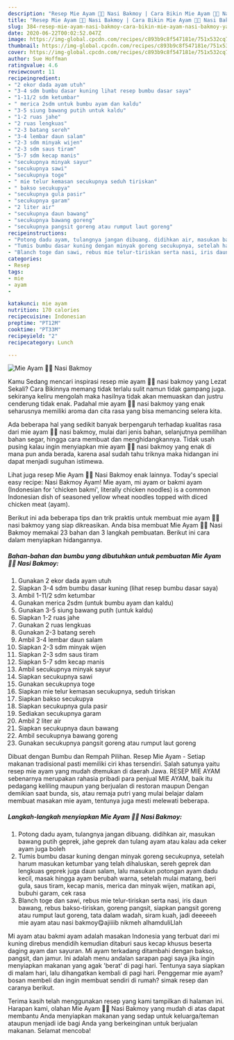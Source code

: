 ```yaml
---
description: "Resep Mie Ayam 🙏🏻 Nasi Bakmoy | Cara Bikin Mie Ayam 🙏🏻 Nasi Bakmoy Yang Enak Dan Lezat"
title: "Resep Mie Ayam 🙏🏻 Nasi Bakmoy | Cara Bikin Mie Ayam 🙏🏻 Nasi Bakmoy Yang Enak Dan Lezat"
slug: 384-resep-mie-ayam-nasi-bakmoy-cara-bikin-mie-ayam-nasi-bakmoy-yang-enak-dan-lezat
date: 2020-06-22T00:02:52.047Z
image: https://img-global.cpcdn.com/recipes/c893b9c8f547181e/751x532cq70/mie-ayam-🙏🏻-nasi-bakmoy-foto-resep-utama.jpg
thumbnail: https://img-global.cpcdn.com/recipes/c893b9c8f547181e/751x532cq70/mie-ayam-🙏🏻-nasi-bakmoy-foto-resep-utama.jpg
cover: https://img-global.cpcdn.com/recipes/c893b9c8f547181e/751x532cq70/mie-ayam-🙏🏻-nasi-bakmoy-foto-resep-utama.jpg
author: Sue Hoffman
ratingvalue: 4.6
reviewcount: 11
recipeingredient:
- "2 ekor dada ayam utuh"
- "3-4 sdm bumbu dasar kuning lihat resep bumbu dasar saya"
- "1-11/2 sdm ketumbar"
- " merica 2sdm untuk bumbu ayam dan kaldu"
- "3-5 siung bawang putih untuk kaldu"
- "1-2 ruas jahe"
- "2 ruas lengkuas"
- "2-3 batang sereh"
- "3-4 lembar daun salam"
- "2-3 sdm minyak wijen"
- "2-3 sdm saus tiram"
- "5-7 sdm kecap manis"
- "secukupnya minyak sayur"
- "secukupnya sawi"
- "secukupnya toge"
- " mie telur kemasan secukupnya seduh tiriskan"
- " bakso secukupya"
- "secukupnya gula pasir"
- "secukupnya garam"
- "2 liter air"
- "secukupnya daun bawang"
- "secukupnya bawang goreng"
- "secukupnya pangsit goreng atau rumput laut goreng"
recipeinstructions:
- "Potong dadu ayam, tulangnya jangan dibuang. didihkan air, masukan bawang putih geprek, jahe geprek dan tulang ayam atau kalau ada ceker ayam juga boleh"
- "Tumis bumbu dasar kuning dengan minyak goreng secukupnya, setelah harum masukan ketumbar yang telah dihaluskan, sereh geprek dan lengkuas geprek juga daun salam, lalu masukan potongan ayam dadu kecil, masak hingga ayam berubah warna, setelah mulai matang, beri gula, saus tiram, kecap manis, merica dan minyak wijen, matikan api, bubuhi garam, cek rasa"
- "Blanch toge dan sawi, rebus mie telur-tiriskan serta nasi, iris daun bawang, rebus bakso-tiriskan, goreng pangsit, siapkan pangsit goreng atau rumput laut goreng, tata dalam wadah, siram kuah, jadi deeeeeh mie ayam atau nasi bakmoy😋ajiiiib nikmeh alhamduliLlah"
categories:
- Resep
tags:
- mie
- ayam
- 

katakunci: mie ayam  
nutrition: 170 calories
recipecuisine: Indonesian
preptime: "PT12M"
cooktime: "PT33M"
recipeyield: "2"
recipecategory: Lunch

---
```



![Mie Ayam 🙏🏻 Nasi Bakmoy](https://img-global.cpcdn.com/recipes/c893b9c8f547181e/751x532cq70/mie-ayam-🙏🏻-nasi-bakmoy-foto-resep-utama.jpg)

Kamu Sedang mencari inspirasi resep mie ayam 🙏🏻 nasi bakmoy yang Lezat Sekali? Cara Bikinnya memang tidak terlalu sulit namun tidak gampang juga. sekiranya keliru mengolah maka hasilnya tidak akan memuaskan dan justru cenderung tidak enak. Padahal mie ayam 🙏🏻 nasi bakmoy yang enak seharusnya memiliki aroma dan cita rasa yang bisa memancing selera kita.

Ada beberapa hal yang sedikit banyak berpengaruh terhadap kualitas rasa dari mie ayam 🙏🏻 nasi bakmoy, mulai dari jenis bahan, selanjutnya pemilihan bahan segar, hingga cara membuat dan menghidangkannya. Tidak usah pusing kalau ingin menyiapkan mie ayam 🙏🏻 nasi bakmoy yang enak di mana pun anda berada, karena asal sudah tahu triknya maka hidangan ini dapat menjadi suguhan istimewa.

Lihat juga resep Mie Ayam 🙏🏻 Nasi Bakmoy enak lainnya. Today&#39;s special easy recipe: Nasi Bakmoy Ayam! Mie ayam, mi ayam or bakmi ayam (Indonesian for &#39;chicken bakmi&#39;, literally chicken noodles) is a common Indonesian dish of seasoned yellow wheat noodles topped with diced chicken meat (ayam).


Berikut ini ada beberapa tips dan trik praktis untuk membuat mie ayam 🙏🏻 nasi bakmoy yang siap dikreasikan. Anda bisa membuat Mie Ayam 🙏🏻 Nasi Bakmoy memakai 23 bahan dan 3 langkah pembuatan. Berikut ini cara dalam menyiapkan hidangannya.

<!--inarticleads1-->

##### Bahan-bahan dan bumbu yang dibutuhkan untuk pembuatan Mie Ayam 🙏🏻 Nasi Bakmoy:

1. Gunakan 2 ekor dada ayam utuh
1. Siapkan 3-4 sdm bumbu dasar kuning (lihat resep bumbu dasar saya)
1. Ambil 1-11/2 sdm ketumbar
1. Gunakan  merica 2sdm (untuk bumbu ayam dan kaldu)
1. Gunakan 3-5 siung bawang putih (untuk kaldu)
1. Siapkan 1-2 ruas jahe
1. Gunakan 2 ruas lengkuas
1. Gunakan 2-3 batang sereh
1. Ambil 3-4 lembar daun salam
1. Siapkan 2-3 sdm minyak wijen
1. Siapkan 2-3 sdm saus tiram
1. Siapkan 5-7 sdm kecap manis
1. Ambil secukupnya minyak sayur
1. Siapkan secukupnya sawi
1. Gunakan secukupnya toge
1. Siapkan  mie telur kemasan secukupnya, seduh tiriskan
1. Siapkan  bakso secukupya
1. Siapkan secukupnya gula pasir
1. Sediakan secukupnya garam
1. Ambil 2 liter air
1. Siapkan secukupnya daun bawang
1. Ambil secukupnya bawang goreng
1. Gunakan secukupnya pangsit goreng atau rumput laut goreng


Dibuat dengan Bumbu dan Rempah Pilihan. Resep Mie Ayam - Setiap makanan tradisional pasti memiliki ciri khas tersendiri. Salah satunya yaitu resep mie ayam yang mudah dtemukan di daerah Jawa. RESEP MIE AYAM sebenarnya merupakan rahasia pribadi para penjual MIE AYAM, baik itu pedagang keliling maupun yang berjualan di restoran maupun Dengan demikian saat bunda, sis, atau remaja putri yang mulai belajar dalam membuat masakan mie ayam, tentunya juga mesti melewati beberapa. 

<!--inarticleads2-->

##### Langkah-langkah menyiapkan Mie Ayam 🙏🏻 Nasi Bakmoy:

1. Potong dadu ayam, tulangnya jangan dibuang. didihkan air, masukan bawang putih geprek, jahe geprek dan tulang ayam atau kalau ada ceker ayam juga boleh
1. Tumis bumbu dasar kuning dengan minyak goreng secukupnya, setelah harum masukan ketumbar yang telah dihaluskan, sereh geprek dan lengkuas geprek juga daun salam, lalu masukan potongan ayam dadu kecil, masak hingga ayam berubah warna, setelah mulai matang, beri gula, saus tiram, kecap manis, merica dan minyak wijen, matikan api, bubuhi garam, cek rasa
1. Blanch toge dan sawi, rebus mie telur-tiriskan serta nasi, iris daun bawang, rebus bakso-tiriskan, goreng pangsit, siapkan pangsit goreng atau rumput laut goreng, tata dalam wadah, siram kuah, jadi deeeeeh mie ayam atau nasi bakmoy😋ajiiiib nikmeh alhamduliLlah


Mi ayam atau bakmi ayam adalah masakan Indonesia yang terbuat dari mi kuning direbus mendidih kemudian ditaburi saus kecap khusus beserta daging ayam dan sayuran. Mi ayam terkadang ditambahi dengan bakso, pangsit, dan jamur. Ini adalah menu andalan sarapan pagi saya jika ingin menyiapkan makanan yang agak &#39;berat&#39; di pagi hari. Tentunya saya siapkan di malam hari, lalu dihangatkan kembali di pagi hari. Penggemar mie ayam? bosan membeli dan ingin membuat sendiri di rumah? simak resep dan caranya berikut. 

Terima kasih telah menggunakan resep yang kami tampilkan di halaman ini. Harapan kami, olahan Mie Ayam 🙏🏻 Nasi Bakmoy yang mudah di atas dapat membantu Anda menyiapkan makanan yang sedap untuk keluarga/teman ataupun menjadi ide bagi Anda yang berkeinginan untuk berjualan makanan. Selamat mencoba!
